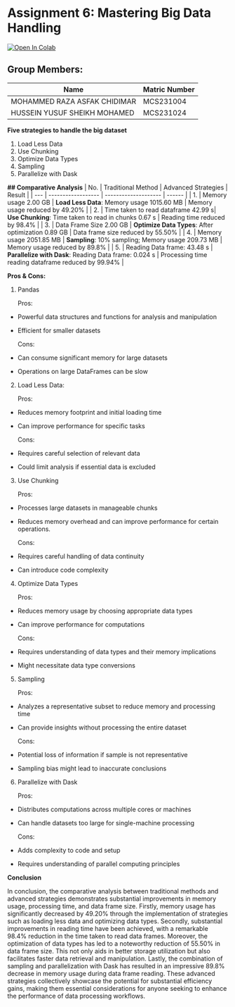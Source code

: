 # Assignment 6: Mastering Big Data Handling

<a target="_blank" href="https://github.com/drshahizan/Python-big-data/blob/main/assignment/ass6/bdm/HR/big_data.ipynb">
  <img src="https://colab.research.google.com/assets/colab-badge.svg" alt="Open In Colab"/>
</a>



## Group Members:

| Name          | Matric Number  | 
| ------------- | -------------- | 
|MOHAMMED RAZA ASFAK CHIDIMAR     | MCS231004       | 
| HUSSEIN YUSUF SHEIKH MOHAMED   | MCS231024       |

**Five strategies to handle the big dataset**

1. Load Less Data
2. Use Chunking
3. Optimize Data Types
4. Sampling
5. Parallelize with Dask

**## Comparative Analysis**
| No. | Traditional Method | Advanced Strategies | Result |
   | --- | ------------------ | -------------------- | ------ |
   | 1.  | Memory usage 2.00 GB | **Load Less Data**: Memory usage 1015.60 MB | Memory usage reduced by 49.20% |
   | 2.  | Time taken to read dataframe 42.99 s| **Use Chunking**: Time taken to read in chunks 0.67 s | Reading time reduced by 98.4% |
   | 3.  | Data Frame Size 2.00 GB | **Optimize Data Types**: After optimization 0.89 GB | Data frame size reduced by 55.50% |
   | 4.  | Memory usage 2051.85 MB | **Sampling**: 10% sampling; Memory usage 209.73 MB | Memory usage reduced by 89.8% |
   | 5.  | Reading Data frame: 43.48 s | **Parallelize with Dask**: Reading Data frame: 0.024 s | Processing time reading dataframe reduced by 99.94% |
   
**Pros & Cons:**

1. Pandas

    Pros:

*   Powerful data structures and functions for analysis and manipulation
*   Efficient for smaller datasets
  
    Cons:

*   Can consume significant memory for large datasets
*   Operations on large DataFrames can be slow

2. Load Less Data:

    Pros:

*   Reduces memory footprint and initial loading time
*   Can improve performance for specific tasks
  
    Cons:

*   Requires careful selection of relevant data
*   Could limit analysis if essential data is excluded

3. Use Chunking

    Pros:

*   Processes large datasets in manageable chunks
*   Reduces memory overhead and can improve performance for certain operations.
  
    Cons:

*   Requires careful handling of data continuity
*   Can introduce code complexity

4. Optimize Data Types

    Pros:

*   Reduces memory usage by choosing appropriate data types
*   Can improve performance for computations
  
    Cons:

*   Requires understanding of data types and their memory implications
*   Might necessitate data type conversions

5. Sampling

    Pros:

*   Analyzes a representative subset to reduce memory and processing time
*   Can provide insights without processing the entire dataset
  
    Cons:

*   Potential loss of information if sample is not representative
*   Sampling bias might lead to inaccurate conclusions

6. Parallelize with Dask

    Pros:

*   Distributes computations across multiple cores or machines
*   Can handle datasets too large for single-machine processing
  
    Cons:

*   Adds complexity to code and setup
*   Requires understanding of parallel computing principles


**Conclusion**

In conclusion, the comparative analysis between traditional methods and advanced strategies demonstrates substantial improvements in memory usage, processing time, and data frame size. Firstly, memory usage has significantly decreased by 49.20% through the implementation of strategies such as loading less data and optimizing data types. Secondly, substantial improvements in reading time have been achieved, with a remarkable 98.4% reduction in the time taken to read data frames. Moreover, the optimization of data types has led to a noteworthy reduction of 55.50% in data frame size. This not only aids in better storage utilization but also facilitates faster data retrieval and manipulation. Lastly, the combination of sampling and parallelization with Dask has resulted in an impressive 89.8% decrease in memory usage during data frame reading. These advanced strategies collectively showcase the potential for substantial efficiency gains, making them essential considerations for anyone seeking to enhance the performance of data processing workflows.

